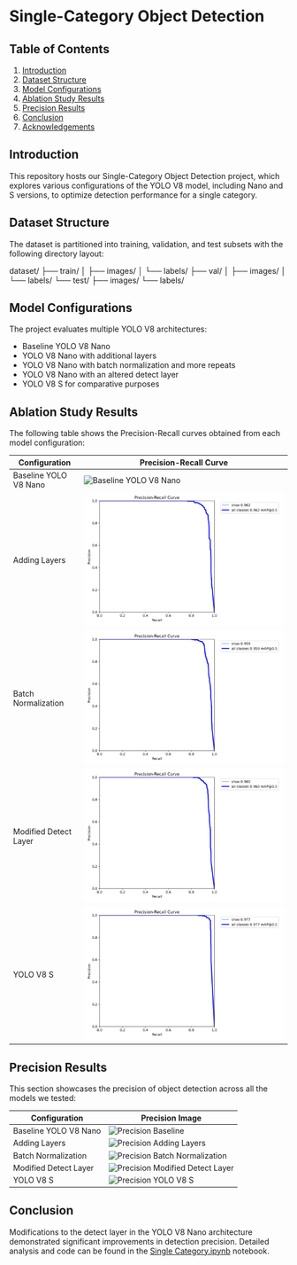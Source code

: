 # Single-Category Object Detection 

## Table of Contents
1. [Introduction](#introduction)
2. [Dataset Structure](#dataset-structure)
3. [Model Configurations](#model-configurations)
4. [Ablation Study Results](#ablation-study-results)
5. [Precision Results](#precision-results)
6. [Conclusion](#conclusion)
7. [Acknowledgements](#acknowledgements)

## Introduction
This repository hosts our Single-Category Object Detection project, which explores various configurations of the YOLO V8 model, including Nano and S versions, to optimize detection performance for a single category.

## Dataset Structure
The dataset is partitioned into training, validation, and test subsets with the following directory layout:


dataset/
├── train/
│ ├── images/
│ └── labels/
├── val/
│ ├── images/
│ └── labels/
└── test/
├── images/
└── labels/


## Model Configurations
The project evaluates multiple YOLO V8 architectures:
- Baseline YOLO V8 Nano
- YOLO V8 Nano with additional layers
- YOLO V8 Nano with batch normalization and more repeats
- YOLO V8 Nano with an altered detect layer
- YOLO V8 S for comparative purposes

## Ablation Study Results
The following table shows the Precision-Recall curves obtained from each model configuration:

| Configuration | Precision-Recall Curve |
|---------------|------------------------|
| Baseline YOLO V8 Nano | ![Baseline YOLO V8 Nano](imagesimg1.png) |
| Adding Layers | ![Adding Layers](images/img2.png) |
| Batch Normalization | ![Batch Normalization](images/img3.png) |
| Modified Detect Layer | ![Modified Detect Layer](images/img4.png) |
| YOLO V8 S | ![YOLO V8 S](images/img5.png) |

## Precision Results
This section showcases the precision of object detection across all the models we tested:

| Configuration | Precision Image |
|---------------|-----------------|
| Baseline YOLO V8 Nano | ![Precision Baseline](images/Precision_baseline.png) |
| Adding Layers | ![Precision Adding Layers](images/Precision_adding_layers.png) |
| Batch Normalization | ![Precision Batch Normalization](images/Precision_batch_norm.png) |
| Modified Detect Layer | ![Precision Modified Detect Layer](images/Precision_detect_layer.png) |
| YOLO V8 S | ![Precision YOLO V8 S](images/Precision_yolov8s.png) |

## Conclusion
Modifications to the detect layer in the YOLO V8 Nano architecture demonstrated significant improvements in detection precision. Detailed analysis and code can be found in the [Single Category.ipynb](https://github.com/FrozenWanderer/Single-Category-Object-Detection/blob/main/Single%20Category.ipynb) notebook.

